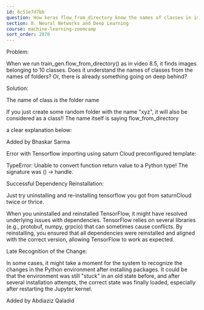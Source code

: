 ```yaml
---
id: 6c51e7d7bb
question: How keras flow_from_directory know the names of classes in images?
section: 8. Neural Networks and Deep Learning
course: machine-learning-zoomcamp
sort_order: 2870
---
```


Problem:

When we run train_gen.flow_from_directory() as in video 8.5, it finds images belonging to 10 classes. Does it understand the names of classes from the names of folders? Or, there is already something going on deep behind?

Solution:

The name of class is the folder name

If you just create some random folder with the name "xyz", it will also be considered as a class!! The name itself is saying flow_from_directory

a clear explanation below:

Added by Bhaskar Sarma

Error with Tensorflow importing using saturn Cloud preconfigured template:

TypeError: Unable to convert function return value to a Python type! The signature was 	() -> handle.

Successful Dependency Reinstallation:

Just try uninstalling and re-installing tensorflow you got from saturnCloud twice or thrice.

When you uninstalled and reinstalled TensorFlow, it might have resolved underlying issues with dependencies. TensorFlow relies on several libraries (e.g., protobuf, numpy, grpcio) that can sometimes cause conflicts. By reinstalling, you ensured that all dependencies were reinstalled and aligned with the correct version, allowing TensorFlow to work as expected.

Late Recognition of the Change:

In some cases, it might take a moment for the system to recognize the changes in the Python environment after installing packages. It could be that the environment was still "stuck" in an old state before, and after several installation attempts, the correct state was finally loaded, especially after restarting the Jupyter kernel.

Added by Abdiaziz Qaladid

